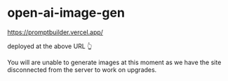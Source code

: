 # open-ai-image-gen

https://promptbuilder.vercel.app/

deployed at the above URL 👆

You will are unable to generate images at this moment as we have the site disconnected from the server to work on upgrades.

